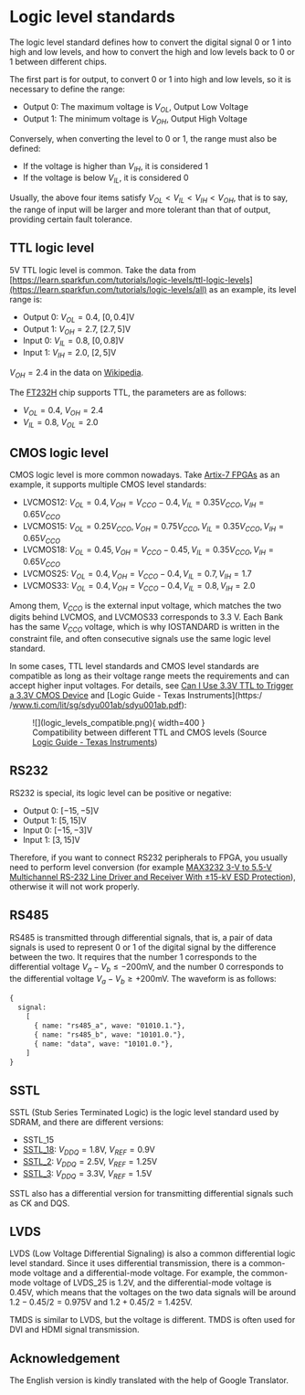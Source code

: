 # Logic level standards

The logic level standard defines how to convert the digital signal 0 or 1 into high and low levels, and how to convert the high and low levels back to 0 or 1 between different chips.

The first part is for output, to convert 0 or 1 into high and low levels, so it is necessary to define the range:

- Output 0: The maximum voltage is $V_{OL}$, Output Low Voltage
- Output 1: The minimum voltage is $V_{OH}$, Output High Voltage

Conversely, when converting the level to 0 or 1, the range must also be defined:

- If the voltage is higher than $V_{IH}$, it is considered 1
- If the voltage is below $V_{IL}$, it is considered 0

Usually, the above four items satisfy $V_{OL} < V_{IL} < V_{IH} < V_{OH}$, that is to say, the range of input will be larger and more tolerant than that of output, providing certain fault tolerance.

## TTL logic level

5V TTL logic level is common. Take the data from [https://learn.sparkfun.com/tutorials/logic-levels/ttl-logic-levels](https://learn.sparkfun.com/tutorials/logic-levels/all) as an example, its level range is:

- Output 0: $V_{OL}=0.4$, $[0, 0.4]\mathrm{V}$
- Output 1: $V_{OH}=2.7$, $[2.7, 5]\mathrm{V}$
- Input 0: $V_{IL}=0.8$, $[0, 0.8]\mathrm{V}$
- Input 1: $V_{IH}=2.0$, $[2, 5]\mathrm{V}$

$V_{OH}=2.4$ in the data on [Wikipedia](https://en.wikipedia.org/wiki/Transistor%E2%80%93transistor_logic#Interfacing_considerations).

The [FT232H](https://www.ftdichip.com/old2020/Support/Documents/DataSheets/ICs/DS_FT232H.pdf) chip supports TTL, the parameters are as follows:

- $V_{OL}=0.4$, $V_{OH}=2.4$
- $V_{IL}=0.8$, $V_{OL}=2.0$

## CMOS logic level

CMOS logic level is more common nowadays. Take [Artix-7 FPGAs](https://docs.xilinx.com/v/u/en-US/ds181_Artix_7_Data_Sheet) as an example, it supports multiple CMOS level standards:

- LVCMOS12: $V_{OL}=0.4, V_{OH}=V_{CCO}-0.4, V_{IL}=0.35V_{CCO}, V_{IH}=0.65V_{CCO}$
- LVCMOS15: $V_{OL}=0.25V_{CCO}, V_{OH}=0.75V_{CCO}, V_{IL}=0.35V_{CCO}, V_{IH}=0.65V_{CCO}$
- LVCMOS18: $V_{OL}=0.45, V_{OH}=V_{CCO}-0.45, V_{IL}=0.35V_{CCO}, V_{IH}=0.65V_{CCO}$
- LVCMOS25: $V_{OL}=0.4, V_{OH}=V_{CCO}-0.4, V_{IL}=0.7, V_{IH}=1.7$
- LVCMOS33: $V_{OL}=0.4, V_{OH}=V_{CCO}-0.4, V_{IL}=0.8, V_{IH}=2.0$

Among them, $V_{CCO}$ is the external input voltage, which matches the two digits behind LVCMOS, and LVCMOS33 corresponds to 3.3 V. Each Bank has the same $V_{CCO}$ voltage, which is why IOSTANDARD is written in the constraint file, and often consecutive signals use the same logic level standard.

In some cases, TTL level standards and CMOS level standards are compatible as long as their voltage range meets the requirements and can accept higher input voltages. For details, see [Can I Use 3.3V TTL to Trigger a 3.3V CMOS Device](https://knowledge.ni.com/KnowledgeArticleDetails?id=kA03q000001Dn19CAC&l=en-US) and [Logic Guide - Texas Instruments](https:/ /www.ti.com/lit/sg/sdyu001ab/sdyu001ab.pdf):

<figure markdown>
  ![](logic_levels_compatible.png){ width=400 }
  <figcaption>Compatibility between different TTL and CMOS levels (Source <a href="https://www.ti.com/lit/sg/sdyu001ab/sdyu001ab.pdf">Logic Guide - Texas Instruments</a>)</figcaption>
</figure>

## RS232

RS232 is special, its logic level can be positive or negative:

- Output 0: $[-15, -5] \mathrm{V}$
- Output 1: $[5, 15] \mathrm{V}$
- Input 0: $[-15, -3] \mathrm{V}$
- Input 1: $[3, 15] \mathrm{V}$

Therefore, if you want to connect RS232 peripherals to FPGA, you usually need to perform level conversion (for example [MAX3232 3-V to 5.5-V Multichannel RS-232 Line Driver and Receiver With ±15-kV ESD Protection](https://www.ti.com/lit/ds/symlink/max3232.pdf)), otherwise it will not work properly.

## RS485

RS485 is transmitted through differential signals, that is, a pair of data signals is used to represent 0 or 1 of the digital signal by the difference between the two. It requires that the number 1 corresponds to the differential voltage $V_{a} - V_{b} \le -200 \mathrm{mV}$, and the number 0 corresponds to the differential voltage $V_{a} - V_{b} \ge +200 \mathrm {mV}$. The waveform is as follows:

```wavedrom
{
  signal:
    [
      { name: "rs485_a", wave: "01010.1."},
      { name: "rs485_b", wave: "10101.0."},
      { name: "data", wave: "10101.0."},
    ]
}
```

## SSTL

SSTL (Stub Series Terminated Logic) is the logic level standard used by SDRAM, and there are different versions:

- SSTL_15
- [SSTL_18](https://www.jedec.org/sites/default/files/docs/JESD8-15A.pdf): $V_{DDQ} = 1.8 \mathrm{V}$, $V_{REF} = 0.9 \mathrm{V}$
- [SSTL_2](https://www.jedec.org/sites/default/files/docs/JESD8-9B.pdf): $V_{DDQ} = 2.5 \mathrm{V}$, $V_{REF} = 1.25 \mathrm{V}$
- [SSTL_3](https://www.jedec.org/system/files/docs/jesd8-8.pdf): $V_{DDQ} = 3.3 \mathrm{V}$, $V_{REF} = 1.5 \mathrm{V}$

SSTL also has a differential version for transmitting differential signals such as CK and DQS.

## LVDS

LVDS (Low Voltage Differential Signaling) is also a common differential logic level standard. Since it uses differential transmission, there is a common-mode voltage and a differential-mode voltage. For example, the common-mode voltage of LVDS_25 is $1.2 \mathrm{V}$, and the differential-mode voltage is $0.45 \mathrm{V}$, which means that the voltages on the two data signals will be around $1.2-0.45/2 = 0.975 \mathrm{V}$ and $1.2+0.45/2 = 1.425 \mathrm{V}$.

TMDS is similar to LVDS, but the voltage is different. TMDS is often used for DVI and HDMI signal transmission.

## Acknowledgement

The English version is kindly translated with the help of Google Translator.
